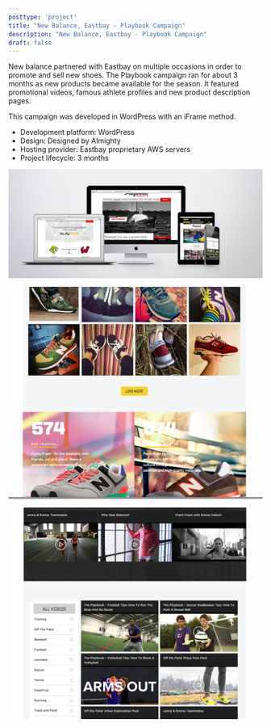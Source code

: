```yaml
---
posttype: 'project'
title: "New Balance, Eastbay - Playbook Campaign"
description: "New Balance, Eastbay - Playbook Campaign"
draft: false
---
```


New balance partnered with Eastbay on multiple occasions in order to promote and sell new shoes. The Playbook campaign ran for about 3 months as new products became available for the season. It featured promotional videos, famous athlete profiles and new product description pages.

This campaign was developed in WordPress with an iFrame method.

- Development platform: WordPress   
- Design: Designed by Almighty 
- Hosting provider: Eastbay proprietary AWS servers  
- Project lifecycle: 3 months 

![New Balance and Eastbay Playbook Campaign](../../../assets/portfolio/almighty/feature/full-eb-nb-pb-set.png)

![New Balance and Eastbay Playbook Campaign Form 1](../../../assets/portfolio/almighty/feature/full-eb-nb-pb-shoes.png)

![New Balance and Eastbay Playbook Campaign Form 2](../../../assets/portfolio/almighty/feature/full-eb-nb-pb-videos.png)